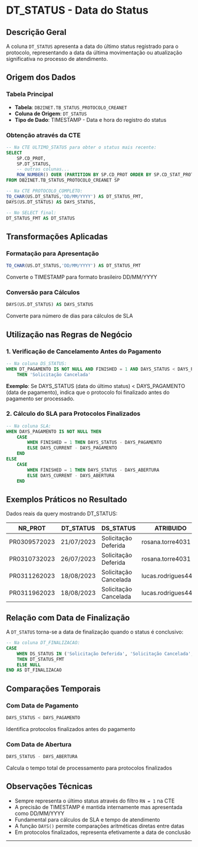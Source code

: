 # DT_STATUS - Data do Status

## Descrição Geral

A coluna `DT_STATUS` apresenta a data do último status registrado para o protocolo, representando a data da última movimentação ou atualização significativa no processo de atendimento.

## Origem dos Dados

### Tabela Principal
- **Tabela**: `DB2INET.TB_STATUS_PROTOCOLO_CREANET`
- **Coluna de Origem**: `DT_STATUS`
- **Tipo de Dado**: TIMESTAMP - Data e hora do registro do status

### Obtenção através da CTE

```sql
-- Na CTE ULTIMO_STATUS para obter o status mais recente:
SELECT 
    SP.CD_PROT,
    SP.DT_STATUS,
    -- outras colunas...
    ROW_NUMBER() OVER (PARTITION BY SP.CD_PROT ORDER BY SP.CD_STAT_PROT DESC) AS RN
FROM DB2INET.TB_STATUS_PROTOCOLO_CREANET SP

-- Na CTE PROTOCOLO_COMPLETO:
TO_CHAR(US.DT_STATUS,'DD/MM/YYYY') AS DT_STATUS_FMT,
DAYS(US.DT_STATUS) AS DAYS_STATUS,

-- No SELECT final:
DT_STATUS_FMT AS DT_STATUS
```

## Transformações Aplicadas

### Formatação para Apresentação
```sql
TO_CHAR(US.DT_STATUS,'DD/MM/YYYY') AS DT_STATUS_FMT
```
Converte o TIMESTAMP para formato brasileiro DD/MM/YYYY

### Conversão para Cálculos
```sql
DAYS(US.DT_STATUS) AS DAYS_STATUS
```
Converte para número de dias para cálculos de SLA

## Utilização nas Regras de Negócio

### 1. Verificação de Cancelamento Antes do Pagamento

```sql
-- Na coluna DS_STATUS:
WHEN DT_PAGAMENTO IS NOT NULL AND FINISHED = 1 AND DAYS_STATUS < DAYS_PAGAMENTO
    THEN 'Solicitação Cancelada'
```

**Exemplo**: Se DAYS_STATUS (data do último status) < DAYS_PAGAMENTO (data de pagamento), indica que o protocolo foi finalizado antes do pagamento ser processado.

### 2. Cálculo do SLA para Protocolos Finalizados

```sql
-- Na coluna SLA:
WHEN DAYS_PAGAMENTO IS NOT NULL THEN
    CASE
        WHEN FINISHED = 1 THEN DAYS_STATUS - DAYS_PAGAMENTO
        ELSE DAYS_CURRENT - DAYS_PAGAMENTO
    END
ELSE
    CASE
        WHEN FINISHED = 1 THEN DAYS_STATUS - DAYS_ABERTURA
        ELSE DAYS_CURRENT - DAYS_ABERTURA
    END
```

## Exemplos Práticos no Resultado

Dados reais da query mostrando DT_STATUS:

| NR_PROT | DT_STATUS | DS_STATUS | ATRIBUIDO | FINALIZADO |
|---------|-----------|-----------|-----------|------------|
| PR0309572023 | 21/07/2023 | Solicitação Deferida | rosana.torre4031 | SIM |
| PR0310732023 | 26/07/2023 | Solicitação Deferida | rosana.torre4031 | SIM |
| PR0311262023 | 18/08/2023 | Solicitação Cancelada | lucas.rodrigues4435 | SIM |
| PR0311962023 | 18/08/2023 | Solicitação Cancelada | lucas.rodrigues4435 | SIM |

## Relação com Data de Finalização

A `DT_STATUS` torna-se a data de finalização quando o status é conclusivo:

```sql
-- Na coluna DT_FINALIZACAO:
CASE
    WHEN DS_STATUS IN ('Solicitação Deferida', 'Solicitação Cancelada', 'Solicitação Indeferida')
    THEN DT_STATUS_FMT
    ELSE NULL
END AS DT_FINALIZACAO
```

## Comparações Temporais

### Com Data de Pagamento
```sql
DAYS_STATUS < DAYS_PAGAMENTO
```
Identifica protocolos finalizados antes do pagamento

### Com Data de Abertura
```sql
DAYS_STATUS - DAYS_ABERTURA
```
Calcula o tempo total de processamento para protocolos finalizados

## Observações Técnicas

- Sempre representa o último status através do filtro `RN = 1` na CTE
- A precisão de TIMESTAMP é mantida internamente mas apresentada como DD/MM/YYYY
- Fundamental para cálculos de SLA e tempo de atendimento
- A função `DAYS()` permite comparações aritméticas diretas entre datas
- Em protocolos finalizados, representa efetivamente a data de conclusão

---
